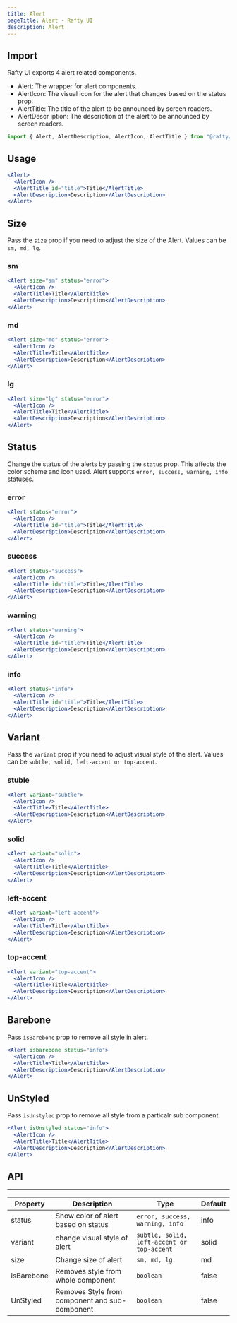 ```yaml
---
title: Alert
pageTitle: Alert - Rafty UI
description: Alert
---
```


## Import

Rafty UI exports 4 alert related components.

- Alert: The wrapper for alert components.
- AlertIcon: The visual icon for the alert that changes based on the status prop.
- AlertTitle: The title of the alert to be announced by screen readers.
- AlertDescr iption: The description of the alert to be announced by screen readers.

```jsx
import { Alert, AlertDescription, AlertIcon, AlertTitle } from "@rafty/ui";
```

## Usage

```jsx
<Alert>
  <AlertIcon />
  <AlertTitle id="title">Title</AlertTitle>
  <AlertDescription>Description</AlertDescription>
</Alert>
```

## Size

Pass the `size` prop if you need to adjust the size of the Alert. Values can be `sm, md, lg`.

### sm

```jsx
<Alert size="sm" status="error">
  <AlertIcon />
  <AlertTitle>Title</AlertTitle>
  <AlertDescription>Description</AlertDescription>
</Alert>
```

### md

```jsx
<Alert size="md" status="error">
  <AlertIcon />
  <AlertTitle>Title</AlertTitle>
  <AlertDescription>Description</AlertDescription>
</Alert>
```

### lg

```jsx
<Alert size="lg" status="error">
  <AlertIcon />
  <AlertTitle>Title</AlertTitle>
  <AlertDescription>Description</AlertDescription>
</Alert>
```

## Status

Change the status of the alerts by passing the `status` prop. This affects the color scheme and icon used. Alert supports `error, success, warning, info` statuses.

### error

```jsx
<Alert status="error">
  <AlertIcon />
  <AlertTitle id="title">Title</AlertTitle>
  <AlertDescription>Description</AlertDescription>
</Alert>
```

### success

```jsx
<Alert status="success">
  <AlertIcon />
  <AlertTitle id="title">Title</AlertTitle>
  <AlertDescription>Description</AlertDescription>
</Alert>
```

### warning

```jsx
<Alert status="warning">
  <AlertIcon />
  <AlertTitle id="title">Title</AlertTitle>
  <AlertDescription>Description</AlertDescription>
</Alert>
```

### info

```jsx
<Alert status="info">
  <AlertIcon />
  <AlertTitle id="title">Title</AlertTitle>
  <AlertDescription>Description</AlertDescription>
</Alert>
```

## Variant

Pass the `variant` prop if you need to adjust visual style of the alert. Values can be `subtle, solid, left-accent or top-accent`.

### stuble

```jsx
<Alert variant="subtle">
  <AlertIcon />
  <AlertTitle>Title</AlertTitle>
  <AlertDescription>Description</AlertDescription>
</Alert>
```

### solid

```jsx
<Alert variant="solid">
  <AlertIcon />
  <AlertTitle>Title</AlertTitle>
  <AlertDescription>Description</AlertDescription>
</Alert>
```

### left-accent

```jsx
<Alert variant="left-accent">
  <AlertIcon />
  <AlertTitle>Title</AlertTitle>
  <AlertDescription>Description</AlertDescription>
</Alert>
```

### top-accent

```jsx
<Alert variant="top-accent">
  <AlertIcon />
  <AlertTitle>Title</AlertTitle>
  <AlertDescription>Description</AlertDescription>
</Alert>
```

## Barebone

Pass `isBarebone` prop to remove all style in alert.

```jsx
<Alert isbarebone status="info">
  <AlertIcon />
  <AlertTitle>Title</AlertTitle>
  <AlertDescription>Description</AlertDescription>
</Alert>
```

## UnStyled

Pass `isUnstyled` prop to remove all style from a particalr sub component.

```jsx
<Alert isUnstyled status="info">
  <AlertIcon />
  <AlertTitle>Title</AlertTitle>
  <AlertDescription>Description</AlertDescription>
</Alert>
```

## API

---

| Property   | Description                                    | Type                                       | Default |
| ---------- | ---------------------------------------------- | ------------------------------------------ | ------- |
| status     | Show color of alert based on status            | `error, success, warning, info`            | info    |
| variant    | change visual style of alert                   | `subtle, solid, left-accent or top-accent` | solid   |
| size       | Change size of alert                           | `sm, md, lg`                               | md      |
| isBarebone | Removes style from whole component             | `boolean`                                  | false   |
| UnStyled   | Removes Style from component and sub-component | `boolean`                                  | false   |
